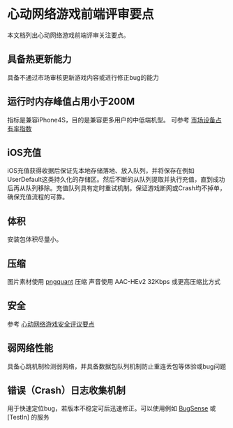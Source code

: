 # 心动网络游戏前端评审要点

本文档列出心动网络游戏前端评审关注要点。

## 具备热更新能力
具备不通过市场审核更新游戏内容或进行修正bug的能力

## 运行时内存峰值占用小于200M
指标是兼容iPhone4S，目的是兼容更多用户的中低端机型。
可参考 [市场设备占有率指数](http://www.umindex.com/devices/ios_models)

## iOS充值
iOS充值获得收据后保证先本地存储落地、放入队列，并将保存在例如UserDefault这类持久化的存储区。然后不断的从队列提取并执行充值，直到成功后再从队列移除。充值队列具有定时重试机制。保证游戏断网或Crash均不掉单，确保充值流程的可靠。

## 体积
安装包体积尽量小。

## 压缩
图片素材使用 [pngquant](https://pngquant.org/) 压缩
声音使用 AAC-HEv2 32Kbps 或更高压缩比方式

## 安全
参考 [心动网络游戏安全评议要点](security.md)

## 弱网络性能
具备心跳机制检测弱网络，并具备数据包队列机制防止重连丢包等体验或bug问题

## 错误（Crash）日志收集机制
用于快速定位bug，若版本不稳定可后迅速修正。可以使用例如 [BugSense](http://bugsense.com/) 或 [TestIn] 的服务

